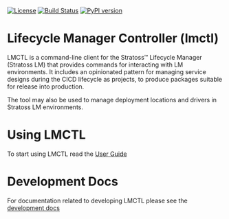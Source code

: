 [![License](https://img.shields.io/badge/License-Apache%202.0-blue.svg)](https://opensource.org/licenses/Apache-2.0)
[![Build Status](https://travis-ci.com/IBM/lmctl.svg?branch=master)](https://travis-ci.com/accanto-systems/lmctl)
[![PyPI version](https://badge.fury.io/py/lmctl.svg)](https://badge.fury.io/py/lmctl)

# Lifecycle Manager Controller (lmctl)

LMCTL is a command-line client for the Stratoss™ Lifecycle Manager (Stratoss LM) that provides commands for interacting with LM environments. It includes an opinionated pattern for managing service designs during the CICD lifecycle as projects, to produce packages suitable for release into production.

The tool may also be used to manage deployment locations and drivers in Stratoss LM environments.

# Using LMCTL

To start using LMCTL read the [User Guide](./docs/index.md)

# Development Docs

For documentation related to developing LMCTL please see the [development docs](./developer_docs/index.md)
